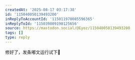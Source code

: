 ```yaml
---
createdAt: '2025-08-17 03:17:38'
id: '115040050139493200'
inReplyToAccountId: '115011970085596365'
inReplyToId: '115039809190125656'
source: https://mastodon.social/@Eyoz/115040050139493200
tags: []
type: reply
---
```


修好了，发条嘟文运行试下😬